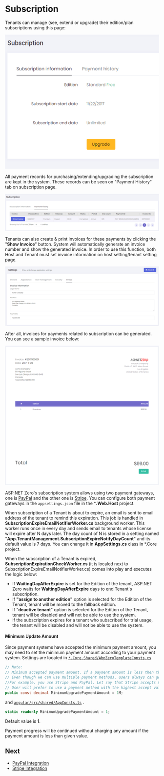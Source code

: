 # Subscription

Tenants can manage (see, extend or upgrade) their edition/plan subscriptions using this page:

<img src="images/subscription-1.png" alt="Subscription" class="img-thumbnail" />

All payment records for purchasing/extending/upgrading the subscription are kept in the system. These records can be seen on "Payment History" tab on subscription page.

<img src="images/subscription-payment-history-core.png" alt="Payment History" class="img-thumbnail" />

Tenants can also create & print invoices for these payments by clicking the "**Show Invoice**" button. System will automatically generate an invoice number and show the generated invoice. In order to use this function, both Host and Tenant must set invoice information on host setting/tenant setting page.

<img src="images/host-settings-invoice.png" alt="Tenant Invoice Settings" class="img-thumbnail" />

After all, invoices for payments related to subscription can be generated. You can see a sample invoice below:

<img src="images/sample-invoice-core.png" alt="Sample Invoice" class="img-thumbnail" />

ASP.NET Zero's subscription system allows using two payment gateways, one is [PayPal](https://www.paypal.com) and the other one is [Stripe](https://stripe.com/). You can configure both payment gateways in the `appsettings.json` file in the ***.Web.Host** project. 

When subscription of a Tenant is about to expire, an email is sent to email address of the tenant to remind this expiration. This job is handled in **SubscriptionExpireEmailNotifierWorker.cs** background worker. This worker runs once in every day and sends email to tenants whose license will expire after N days later. The day count of N is stored in a setting named "**App.TenantManagement.SubscriptionExpireNotifyDayCount**" and its default value is 7 days. You can change it in **AppSettings.cs** class in *.Core project.

When the subscription of a Tenant is expired, **SubscriptionExpirationCheckWorker.cs** (it is localed next to SubscriptionExpireEmailNotifierWorker.cs) comes into play and executes the logic below:

* If **WaitingDayAfterExpire** is set for the Edition of the tenant, ASP.NET Zero waits for **WaitingDayAfterExpire** days to end Tenant's subscription.
* If **"assign to another edition"** option is selected for the Edition of the Tenant, tenant will be moved to the fallback edition.
* If "**deactive tenant**" option is selected for the Edition of the Tenant, tenant will be disabled and will not be able to use the system.
* If the subscription expires for a tenant who subscribed for trial usage, the tenant will be disabled and will not be able to use the system.

#### Minimum Update Amount

Since payment systems have accepted the minimum payment amount, you may need to set the minimum payment amount according to your payment system. Settings are located in [`*.Core.Shared/AbpZeroTemplateConsts.cs`](https://github.com/aspnetzero/aspnet-zero-core/blob/dev/aspnet-core/src/MyCompanyName.AbpZeroTemplate.Core.Shared/AbpZeroTemplateConsts.cs#L24)

```csharp
// Note:
// Minimum accepted payment amount. If a payment amount is less then that minimum value payment progress will continue without charging payment
// Even though we can use multiple payment methods, users always can go and use the highest accepted payment amount.
//For example, you use Stripe and PayPal. Let say that Stripe accepts min 5$ and PayPal accepts min 3$. If your payment amount is 4$.
// User will prefer to use a payment method with the highest accept value which is a Stripe in this case.
public const decimal MinimumUpgradePaymentAmount = 1M;
```

 and [`angular/src/shared/AppConsts.ts`](https://github.com/aspnetzero/aspnet-zero-core/blob/dev/angular/src/shared/AppConsts.ts#L31) . 

```typescript
static readonly MinimumUpgradePaymentAmount = 1;
```

Default value is **1**. 

Payment progress will be continued without charging any amount if the payment amount is less than given value.



## Next

* [PayPal Integration](Features-Angular-Subscription-PayPal-Integration)
* [Stripe Integration](Features-Angular-Subscription-Stripe-Integration)